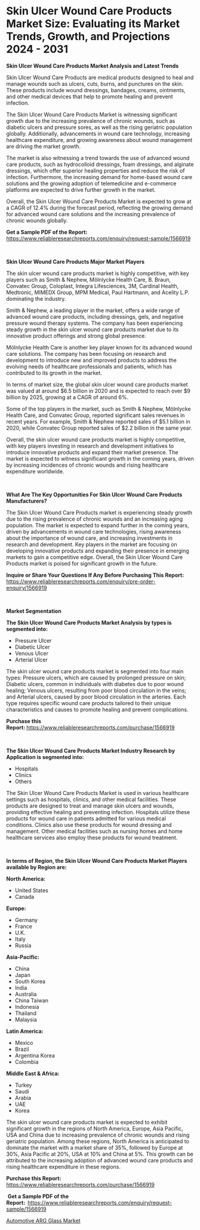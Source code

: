 <p><h1>Skin Ulcer Wound Care Products Market Size: Evaluating its Market Trends, Growth, and Projections 2024 - 2031</h1></p><p><strong>Skin Ulcer Wound Care Products Market Analysis and Latest Trends</strong></p>
<p><p>Skin Ulcer Wound Care Products are medical products designed to heal and manage wounds such as ulcers, cuts, burns, and punctures on the skin. These products include wound dressings, bandages, creams, ointments, and other medical devices that help to promote healing and prevent infection.</p><p>The Skin Ulcer Wound Care Products Market is witnessing significant growth due to the increasing prevalence of chronic wounds, such as diabetic ulcers and pressure sores, as well as the rising geriatric population globally. Additionally, advancements in wound care technology, increasing healthcare expenditure, and growing awareness about wound management are driving the market growth.</p><p>The market is also witnessing a trend towards the use of advanced wound care products, such as hydrocolloid dressings, foam dressings, and alginate dressings, which offer superior healing properties and reduce the risk of infection. Furthermore, the increasing demand for home-based wound care solutions and the growing adoption of telemedicine and e-commerce platforms are expected to drive further growth in the market.</p><p>Overall, the Skin Ulcer Wound Care Products Market is expected to grow at a CAGR of 12.4% during the forecast period, reflecting the growing demand for advanced wound care solutions and the increasing prevalence of chronic wounds globally.</p></p>
<p><strong>Get a Sample PDF of the Report:&nbsp;</strong> <a href="https://www.reliableresearchreports.com/enquiry/request-sample/1566919">https://www.reliableresearchreports.com/enquiry/request-sample/1566919</a></p>
<p>&nbsp;</p>
<p><strong>Skin Ulcer Wound Care Products Major Market Players</strong></p>
<p><p>The skin ulcer wound care products market is highly competitive, with key players such as Smith & Nephew, Mölnlycke Health Care, B. Braun, Convatec Group, Coloplast, Integra Lifesciences, 3M, Cardinal Health, Medtronic, MIMEDX Group, MPM Medical, Paul Hartmann, and Acelity L.P. dominating the industry.</p><p>Smith & Nephew, a leading player in the market, offers a wide range of advanced wound care products, including dressings, gels, and negative pressure wound therapy systems. The company has been experiencing steady growth in the skin ulcer wound care products market due to its innovative product offerings and strong global presence.</p><p>Mölnlycke Health Care is another key player known for its advanced wound care solutions. The company has been focusing on research and development to introduce new and improved products to address the evolving needs of healthcare professionals and patients, which has contributed to its growth in the market.</p><p>In terms of market size, the global skin ulcer wound care products market was valued at around $6.5 billion in 2020 and is expected to reach over $9 billion by 2025, growing at a CAGR of around 6%.</p><p>Some of the top players in the market, such as Smith & Nephew, Mölnlycke Health Care, and Convatec Group, reported significant sales revenues in recent years. For example, Smith & Nephew reported sales of $5.1 billion in 2020, while Convatec Group reported sales of $2.2 billion in the same year.</p><p>Overall, the skin ulcer wound care products market is highly competitive, with key players investing in research and development initiatives to introduce innovative products and expand their market presence. The market is expected to witness significant growth in the coming years, driven by increasing incidences of chronic wounds and rising healthcare expenditure worldwide.</p></p>
<p>&nbsp;</p>
<p><strong>What Are The Key Opportunities For Skin Ulcer Wound Care Products Manufacturers?</strong></p>
<p><p>The Skin Ulcer Wound Care Products market is experiencing steady growth due to the rising prevalence of chronic wounds and an increasing aging population. The market is expected to expand further in the coming years, driven by advancements in wound care technologies, rising awareness about the importance of wound care, and increasing investments in research and development. Key players in the market are focusing on developing innovative products and expanding their presence in emerging markets to gain a competitive edge. Overall, the Skin Ulcer Wound Care Products market is poised for significant growth in the future.</p></p>
<p><strong>Inquire or Share Your Questions If Any Before Purchasing This Report:</strong> <a href="https://www.reliableresearchreports.com/enquiry/pre-order-enquiry/1566919">https://www.reliableresearchreports.com/enquiry/pre-order-enquiry/1566919</a></p>
<p>&nbsp;</p>
<p><strong>Market Segmentation</strong></p>
<p><strong>The Skin Ulcer Wound Care Products Market Analysis by types is segmented into:</strong></p>
<p><ul><li>Pressure Ulcer</li><li>Diabetic Ulcer</li><li>Venous Ulcer</li><li>Arterial Ulcer</li></ul></p>
<p><p>The skin ulcer wound care products market is segmented into four main types: Pressure ulcers, which are caused by prolonged pressure on skin; Diabetic ulcers, common in individuals with diabetes due to poor wound healing; Venous ulcers, resulting from poor blood circulation in the veins; and Arterial ulcers, caused by poor blood circulation in the arteries. Each type requires specific wound care products tailored to their unique characteristics and causes to promote healing and prevent complications.</p></p>
<p><strong>Purchase this Report:&nbsp;</strong><a href="https://www.reliableresearchreports.com/purchase/1566919">https://www.reliableresearchreports.com/purchase/1566919</a></p>
<p>&nbsp;</p>
<p><strong>The Skin Ulcer Wound Care Products Market Industry Research by Application is segmented into:</strong></p>
<p><ul><li>Hospitals</li><li>Clinics</li><li>Others</li></ul></p>
<p><p>The Skin Ulcer Wound Care Products Market is used in various healthcare settings such as hospitals, clinics, and other medical facilities. These products are designed to treat and manage skin ulcers and wounds, providing effective healing and preventing infection. Hospitals utilize these products for wound care in patients admitted for various medical conditions. Clinics also use these products for wound dressing and management. Other medical facilities such as nursing homes and home healthcare services also employ these products for wound treatment.</p></p>
<p>&nbsp;</p>
<p><strong>In terms of Region, the Skin Ulcer Wound Care Products Market Players available by Region are:</strong></p>
<p>
    <p> <strong> North America: </strong>
        <ul>
            <li>United States</li>
            <li>Canada</li>
        </ul>
        </p> 
    <p> <strong> Europe: </strong>
        <ul>
            <li>Germany</li>
            <li>France</li>
            <li>U.K.</li>
            <li>Italy</li>
            <li>Russia</li>
        </ul>
        </p> 
    <p> <strong> Asia-Pacific: </strong>
        <ul>
            <li>China</li>
            <li>Japan</li>
            <li>South Korea</li>
            <li>India</li>
            <li>Australia</li>
            <li>China Taiwan</li>
            <li>Indonesia</li>
            <li>Thailand</li>
            <li>Malaysia</li>
        </ul>
        </p> 
    <p> <strong> Latin America: </strong>
        <ul>
            <li>Mexico</li>
            <li>Brazil</li>
            <li>Argentina Korea</li>
            <li>Colombia</li>
        </ul>
        </p> 
    <p> <strong> Middle East & Africa: </strong>
        <ul>
            <li>Turkey</li>
            <li>Saudi</li>
            <li>Arabia</li>
            <li>UAE</li>
            <li>Korea</li>
        </ul>
    </p>
    </p>
<p><p>The skin ulcer wound care products market is expected to exhibit significant growth in the regions of North America, Europe, Asia Pacific, USA and China due to increasing prevalence of chronic wounds and rising geriatric population. Among these regions, North America is anticipated to dominate the market with a market share of 35%, followed by Europe at 30%, Asia Pacific at 20%, USA at 10% and China at 5%. This growth can be attributed to the increasing adoption of advanced wound care products and rising healthcare expenditure in these regions.</p></p>
<p><strong>Purchase this Report: </strong><a href="https://www.reliableresearchreports.com/purchase/1566919">https://www.reliableresearchreports.com/purchase/1566919</a></p>
<p>&nbsp;<strong>Get a Sample PDF of the Report:&nbsp;&nbsp;</strong><a href="https://www.reliableresearchreports.com/enquiry/request-sample/1566919">https://www.reliableresearchreports.com/enquiry/request-sample/1566919</a></p>
<p><strong></strong></p>
<p><p><a href="https://github.com/nathandecarvalho/Market-Research-Report-List-1/blob/main/automotive-arg-glass-market.md">Automotive ARG Glass Market</a></p></p>